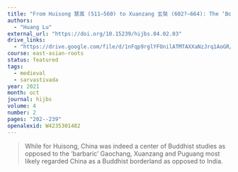 ```yaml
---
title: "From Huisong 慧嵩 (511–560) to Xuanzang 玄奘 (602?–664): The ‘Borderland Complex’ in the Transmission of Sarvāstivāda Abhidharma"
authors:
  - "Huang Lu"
external_url: "https://doi.org/10.15239/hijbs.04.02.03"
drive_links:
  - "https://drive.google.com/file/d/1nFqp9rglYFOnilATMTAXXaNzJrq1AoGR/view?usp=drivesdk"
course: east-asian-roots
status: featured
tags:
  - medieval
  - sarvastivada
year: 2021
month: oct
journal: hijbs
volume: 4
number: 2
pages: "202--239"
openalexid: W4235301482
---
```


> While for Huisong, China was indeed a center of Buddhist studies as opposed to the ‘barbaric’ Gaochang, Xuanzang and Puguang most likely regarded China as a Buddhist borderland as opposed to India.
